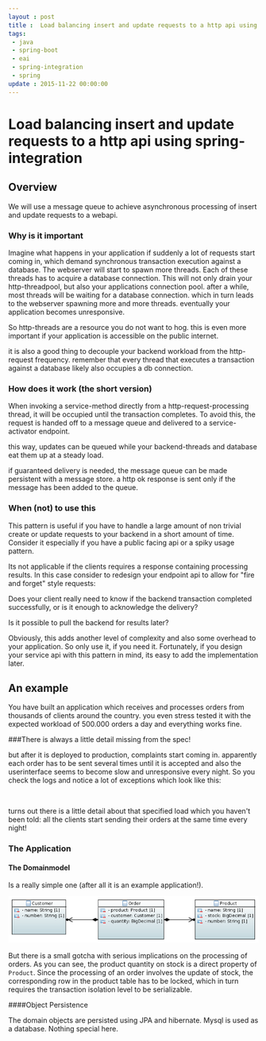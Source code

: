 ```yaml
---
layout : post
title :  Load balancing insert and update requests to a http api using spring-integration
tags:
 - java
 - spring-boot
 - eai
 - spring-integration
 - spring
update : 2015-11-22 00:00:00
---
```


# Load balancing insert and update requests to a http api using spring-integration

## Overview

We will use a message queue to achieve asynchronous processing of insert and update requests to a webapi.

### Why is it important

Imagine what happens in your application if suddenly a lot of requests start coming in, which demand synchronous transaction execution against a database. The webserver will start to spawn more threads. Each of these threads has to acquire a database connection. This will not only drain your http-threadpool, but also your applications connection pool. after a while, most threads will be waiting for a database connection. which in turn leads to the webserver spawning more and more threads. eventually your application becomes unresponsive. 

So http-threads are a resource you do not want to hog. this is even more important if your application is accessible on the public internet.  

it is also a good thing to decouple your backend workload from the http-request frequency. remember that every thread that executes a transaction against a database likely also occupies a db connection. 


### How does it work (the short version)

When invoking a service-method directly from a http-request-processing thread, it will be occupied until the transaction completes. To avoid this, the request is handed off to a message queue and delivered to a service-activator endpoint. 

this way, updates can be queued while your backend-threads and database eat them up at a steady load.

if guaranteed delivery is needed, the message queue can be made persistent with a message store. a http ok response is sent only if the message has been added to the queue. 



### When (not) to use this

This pattern is useful if you have to handle a large amount of non trivial create or update requests to your backend in a short amount of time. Consider it especially if you have a public facing api or a spiky usage pattern.   

Its not applicable if the clients requires a response containing processing results. In this case consider to redesign your endpoint api to allow for "fire and forget" style requests: 

Does your client really need to know if the backend transaction completed successfully, or is it enough to acknowledge the delivery? 

Is it possible to pull the backend for results later?     

Obviously, this adds another level of complexity and also some overhead to your application. So only use it, if you need it. Fortunately, if you design your service api with this pattern in mind, its easy to add the implementation later.

## An example

You have built an application which receives and processes orders from thousands of clients around the country. you even stress tested it with the expected workload of 500.000 orders a day and everything works fine.

###There is always a little detail missing from the spec!

but after it is deployed to production, complaints start coming in. apparently each order has to be sent several times until it is accepted and also the userinterface seems to become slow and unresponsive every night. So you check the logs and notice a lot of exceptions which look like this:

``
``


turns out there is a little detail about that specified load which you haven't been told: all the clients start sending their orders at the same time every night!

### The Application



#### The Domainmodel

Is a really simple one (after all it is an example application!). 

![domain model](/resources/2014-08-18-srap-domain-classDiagram.PNG) 

But there is a small gotcha with serious implications on the processing of orders. As you can see, the product quantity on stock is a direct property of ``Product``. Since the processing of an order involves the update of stock, the corresponding row in the product table has to be locked, which in turn requires the transaction isolation level to be serializable.

####Object Persistence

The domain objects are persisted using JPA and hibernate. Mysql is used as a database. Nothing special here.








